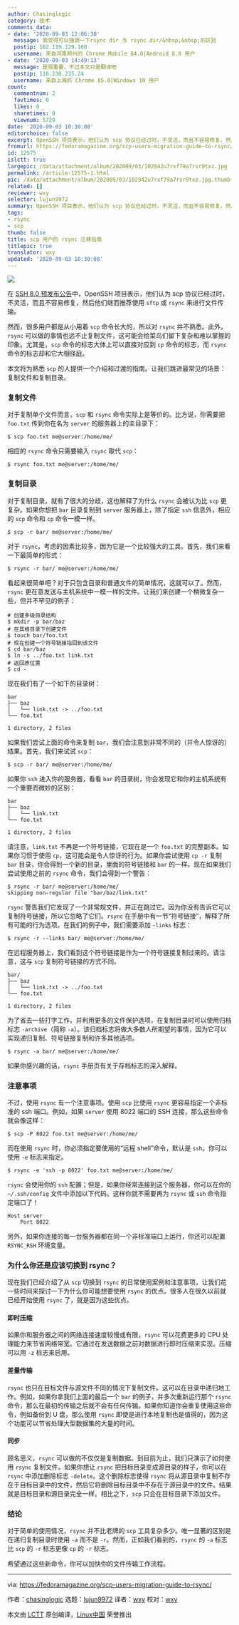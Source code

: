 ```yaml
---
author: Chasinglogic
category: 技术
comments_data:
- date: '2020-09-03 12:06:30'
  message: 我觉得可以强调一下rsync dir 与 rsync dir/&nbsp;&nbsp;的区别
  postip: 182.119.129.160
  username: 来自河南郑州的 Chrome Mobile 84.0|Android 8.0 用户
- date: '2020-09-03 14:49:13'
  message: 是很重要，不过本文只是翻译吧
  postip: 116.230.235.24
  username: 来自上海的 Chrome 85.0|Windows 10 用户
count:
  commentnum: 2
  favtimes: 0
  likes: 0
  sharetimes: 0
  viewnum: 5729
date: '2020-09-03 10:30:08'
editorchoice: false
excerpt: OpenSSH 项目表示，他们认为 scp 协议已经过时，不灵活，而且不容易修复，然后他们继而推荐使用 sftp 或 rsync 来进行文件传输。
fromurl: https://fedoramagazine.org/scp-users-migration-guide-to-rsync/
id: 12575
islctt: true
largepic: /data/attachment/album/202009/03/102942u7rxf79a7rsr9txz.jpg
permalink: /article-12575-1.html
pic: /data/attachment/album/202009/03/102942u7rxf79a7rsr9txz.jpg.thumb.jpg
related: []
reviewer: wxy
selector: lujun9972
summary: OpenSSH 项目表示，他们认为 scp 协议已经过时，不灵活，而且不容易修复，然后他们继而推荐使用 sftp 或 rsync 来进行文件传输。
tags:
- rsync
- scp
thumb: false
title: scp 用户的 rsync 迁移指南
titlepic: true
translator: wxy
updated: '2020-09-03 10:30:08'
---
```


![](/data/attachment/album/202009/03/102942u7rxf79a7rsr9txz.jpg)


在 [SSH 8.0 预发布公告](https://lists.mindrot.org/pipermail/openssh-unix-dev/2019-March/037672.html)中，OpenSSH 项目表示，他们认为 scp 协议已经过时，不灵活，而且不容易修复，然后他们继而推荐使用 `sftp` 或 `rsync` 来进行文件传输。


然而，很多用户都是从小用着 `scp` 命令长大的，所以对 `rsync` 并不熟悉。此外，`rsync` 可以做的事情也远不止复制文件，这可能会给菜鸟们留下复杂和难以掌握的印象。尤其是，`scp` 命令的标志大体上可以直接对应到 `cp` 命令的标志，而 `rsync` 命令的标志却和它大相径庭。


本文将为熟悉 `scp` 的人提供一个介绍和过渡的指南。让我们跳进最常见的场景：复制文件和复制目录。


### 复制文件


对于复制单个文件而言，`scp` 和 `rsync` 命令实际上是等价的。比方说，你需要把 `foo.txt` 传到你在名为 `server` 的服务器上的主目录下：



```
$ scp foo.txt me@server:/home/me/

```

相应的 `rsync` 命令只需要输入 `rsync` 取代 `scp`：



```
$ rsync foo.txt me@server:/home/me/

```

### 复制目录


对于复制目录，就有了很大的分歧，这也解释了为什么 `rsync` 会被认为比 `scp` 更复杂。如果你想把 `bar` 目录复制到 `server` 服务器上，除了指定 `ssh` 信息外，相应的 `scp` 命令和 `cp` 命令一模一样。



```
$ scp -r bar/ me@server:/home/me/

```

对于 `rsync`，考虑的因素比较多，因为它是一个比较强大的工具。首先，我们来看一下最简单的形式：



```
$ rsync -r bar/ me@server:/home/me/

```

看起来很简单吧？对于只包含目录和普通文件的简单情况，这就可以了。然而，`rsync` 更在意发送与主机系统中一模一样的文件。让我们来创建一个稍微复杂一些，但并不罕见的例子：



```
# 创建多级目录结构
$ mkdir -p bar/baz
# 在其根目录下创建文件
$ touch bar/foo.txt
# 现在创建一个符号链接指回到该文件
$ cd bar/baz
$ ln -s ../foo.txt link.txt
# 返回原位置
$ cd -

```

现在我们有了一个如下的目录树：



```
bar
├── baz
│   └── link.txt -> ../foo.txt
└── foo.txt

1 directory, 2 files

```

如果我们尝试上面的命令来复制 `bar`，我们会注意到非常不同的（并令人惊讶的）结果。首先，我们来试试 `scp`：



```
$ scp -r bar/ me@server:/home/me/

```

如果你 `ssh` 进入你的服务器，看看 `bar` 的目录树，你会发现它和你的主机系统有一个重要而微妙的区别：



```
bar
├── baz
│   └── link.txt
└── foo.txt

1 directory, 2 files

```

请注意，`link.txt` 不再是一个符号链接，它现在是一个 `foo.txt` 的完整副本。如果你习惯于使用 `cp`，这可能会是令人惊讶的行为。如果你尝试使用 `cp -r` 复制 `bar` 目录，你会得到一个新的目录，里面的符号链接和 `bar` 的一样。现在如果我们尝试使用之前的 `rsync` 命令，我们会得到一个警告：



```
$ rsync -r bar/ me@server:/home/me/
skipping non-regular file "bar/baz/link.txt"

```

`rsync` 警告我们它发现了一个非常规文件，并正在跳过它。因为你没有告诉它可以复制符号链接，所以它忽略了它们。`rsync` 在手册中有一节“符号链接”，解释了所有可能的行为选项。在我们的例子中，我们需要添加 `-links` 标志：



```
$ rsync -r --links bar/ me@server:/home/me/

```

在远程服务器上，我们看到这个符号链接是作为一个符号链接复制过来的。请注意，这与 `scp` 复制符号链接的方式不同。



```
bar/
├── baz
│   └── link.txt -> ../foo.txt
└── foo.txt

1 directory, 2 files

```

为了省去一些打字工作，并利用更多的文件保护选项，在复制目录时可以使用归档标志 `-archive`（简称 `-a`）。该归档标志将做大多数人所期望的事情，因为它可以实现递归复制、符号链接复制和许多其他选项。



```
$ rsync -a bar/ me@server:/home/me/

```

如果你感兴趣的话，`rsync` 手册页有关于存档标志的深入解释。


### 注意事项


不过，使用 `rsync` 有一个注意事项。使用 `scp` 比使用 `rsync` 更容易指定一个非标准的 ssh 端口。例如，如果 `server` 使用 8022 端口的 SSH 连接，那么这些命令就会像这样：



```
$ scp -P 8022 foo.txt me@server:/home/me/

```

而在使用 `rsync` 时，你必须指定要使用的“远程 shell”命令，默认是 `ssh`。你可以使用 `-e` 标志来指定。



```
$ rsync -e 'ssh -p 8022' foo.txt me@server:/home/me/

```

`rsync` 会使用你的 `ssh` 配置；但是，如果你经常连接到这个服务器，你可以在你的 `~/.ssh/config` 文件中添加以下代码。这样你就不需要再为 `rsync` 或 `ssh` 命令指定端口了！



```
Host server
    Port 8022

```

另外，如果你连接的每一台服务器都在同一个非标准端口上运行，你还可以配置 `RSYNC_RSH` 环境变量。


### 为什么你还是应该切换到 rsync？


现在我们已经介绍了从 `scp` 切换到 `rsync` 的日常使用案例和注意事项，让我们花一些时间来探讨一下为什么你可能想要使用 `rsync` 的优点。很多人在很久以前就已经开始使用 `rsync` 了，就是因为这些优点。


#### 即时压缩


如果你和服务器之间的网络连接速度较慢或有限，`rsync` 可以花费更多的 CPU 处理能力来节省网络带宽。它通过在发送数据之前对数据进行即时压缩来实现。压缩可以用 `-z` 标志来启用。


#### 差量传输


`rsync` 也只在目标文件与源文件不同的情况下复制文件。这可以在目录中递归地工作。例如，如果你拿我们上面的最后一个 `bar` 的例子，并多次重新运行那个 `rsync` 命令，那么在最初的传输之后就不会有任何传输。如果你知道你会重复使用这些命令，例如备份到 U 盘，那么使用 `rsync` 即使是进行本地复制也是值得的，因为这个功能可以节省处理大型数据集的大量的时间。


#### 同步


顾名思义，`rsync` 可以做的不仅仅是复制数据。到目前为止，我们只演示了如何使用 `rsync` 复制文件。如果你想让 `rsync` 把目标目录变成源目录的样子，你可以在 `rsync` 中添加删除标志 `-delete`。这个删除标志使得 `rsync` 将从源目录中复制不存在于目标目录中的文件，然后它将删除目标目录中不存在于源目录中的文件。结果就是目标目录和源目录完全一样。相比之下，`scp` 只会在目标目录下添加文件。


### 结论


对于简单的使用情况，`rsync` 并不比老牌的 `scp` 工具复杂多少。唯一显著的区别是在递归复制目录时使用 `-a` 而不是 `-r`。然而，正如我们看到的，`rsync` 的 `-a` 标志比 `scp` 的 `-r` 标志更像 `cp` 的 `-r` 标志。


希望通过这些新命令，你可以加快你的文件传输工作流程。




---


via: <https://fedoramagazine.org/scp-users-migration-guide-to-rsync/>


作者：[chasinglogic](https://fedoramagazine.org/author/chasinglogic/) 选题：[lujun9972](https://github.com/lujun9972) 译者：[wxy](https://github.com/wxy) 校对：[wxy](https://github.com/wxy)


本文由 [LCTT](https://github.com/LCTT/TranslateProject) 原创编译，[Linux中国](https://linux.cn/) 荣誉推出